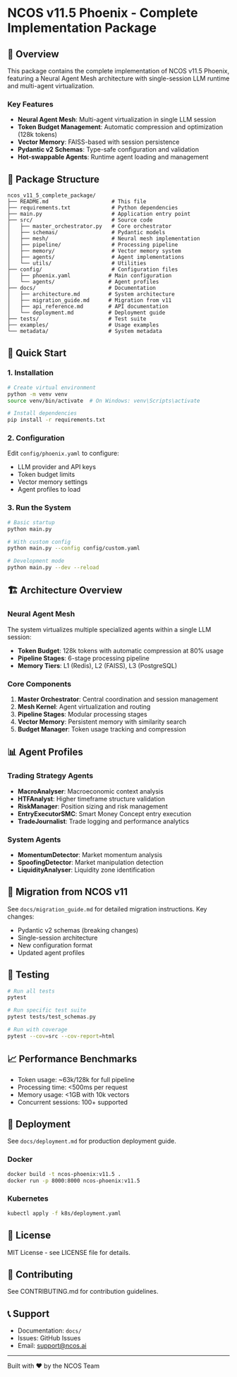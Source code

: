 # NCOS v11.5 Phoenix - Complete Implementation Package

## 🚀 Overview
This package contains the complete implementation of NCOS v11.5 Phoenix, featuring a Neural Agent Mesh architecture with single-session LLM runtime and multi-agent virtualization.

### Key Features
- **Neural Agent Mesh**: Multi-agent virtualization in single LLM session
- **Token Budget Management**: Automatic compression and optimization (128k tokens)
- **Vector Memory**: FAISS-based with session persistence
- **Pydantic v2 Schemas**: Type-safe configuration and validation
- **Hot-swappable Agents**: Runtime agent loading and management

## 📁 Package Structure
```
ncos_v11_5_complete_package/
├── README.md                    # This file
├── requirements.txt             # Python dependencies
├── main.py                      # Application entry point
├── src/                         # Source code
│   ├── master_orchestrator.py   # Core orchestrator
│   ├── schemas/                 # Pydantic models
│   ├── mesh/                    # Neural mesh implementation
│   ├── pipeline/                # Processing pipeline
│   ├── memory/                  # Vector memory system
│   ├── agents/                  # Agent implementations
│   └── utils/                   # Utilities
├── config/                      # Configuration files
│   ├── phoenix.yaml            # Main configuration
│   └── agents/                 # Agent profiles
├── docs/                       # Documentation
│   ├── architecture.md         # System architecture
│   ├── migration_guide.md      # Migration from v11
│   ├── api_reference.md        # API documentation
│   └── deployment.md           # Deployment guide
├── tests/                      # Test suite
├── examples/                   # Usage examples
└── metadata/                   # System metadata
```

## 🚀 Quick Start

### 1. Installation
```bash
# Create virtual environment
python -m venv venv
source venv/bin/activate  # On Windows: venv\Scripts\activate

# Install dependencies
pip install -r requirements.txt
```

### 2. Configuration
Edit `config/phoenix.yaml` to configure:
- LLM provider and API keys
- Token budget limits
- Vector memory settings
- Agent profiles to load

### 3. Run the System
```bash
# Basic startup
python main.py

# With custom config
python main.py --config config/custom.yaml

# Development mode
python main.py --dev --reload
```

## 🏗️ Architecture Overview

### Neural Agent Mesh
The system virtualizes multiple specialized agents within a single LLM session:
- **Token Budget**: 128k tokens with automatic compression at 80% usage
- **Pipeline Stages**: 6-stage processing pipeline
- **Memory Tiers**: L1 (Redis), L2 (FAISS), L3 (PostgreSQL)

### Core Components
1. **Master Orchestrator**: Central coordination and session management
2. **Mesh Kernel**: Agent virtualization and routing
3. **Pipeline Stages**: Modular processing stages
4. **Vector Memory**: Persistent memory with similarity search
5. **Budget Manager**: Token usage tracking and compression

## 📊 Agent Profiles

### Trading Strategy Agents
- **MacroAnalyser**: Macroeconomic context analysis
- **HTFAnalyst**: Higher timeframe structure validation
- **RiskManager**: Position sizing and risk management
- **EntryExecutorSMC**: Smart Money Concept entry execution
- **TradeJournalist**: Trade logging and performance analytics

### System Agents
- **MomentumDetector**: Market momentum analysis
- **SpoofingDetector**: Market manipulation detection
- **LiquidityAnalyser**: Liquidity zone identification

## 🔄 Migration from NCOS v11

See `docs/migration_guide.md` for detailed migration instructions. Key changes:
- Pydantic v2 schemas (breaking changes)
- Single-session architecture
- New configuration format
- Updated agent profiles

## 🧪 Testing
```bash
# Run all tests
pytest

# Run specific test suite
pytest tests/test_schemas.py

# Run with coverage
pytest --cov=src --cov-report=html
```

## 📈 Performance Benchmarks
- Token usage: ~63k/128k for full pipeline
- Processing time: <500ms per request
- Memory usage: <1GB with 10k vectors
- Concurrent sessions: 100+ supported

## 🚢 Deployment
See `docs/deployment.md` for production deployment guide.

### Docker
```bash
docker build -t ncos-phoenix:v11.5 .
docker run -p 8000:8000 ncos-phoenix:v11.5
```

### Kubernetes
```bash
kubectl apply -f k8s/deployment.yaml
```

## 📝 License
MIT License - see LICENSE file for details.

## 🤝 Contributing
See CONTRIBUTING.md for contribution guidelines.

## 📞 Support
- Documentation: `docs/`
- Issues: GitHub Issues
- Email: support@ncos.ai

---
Built with ❤️ by the NCOS Team
